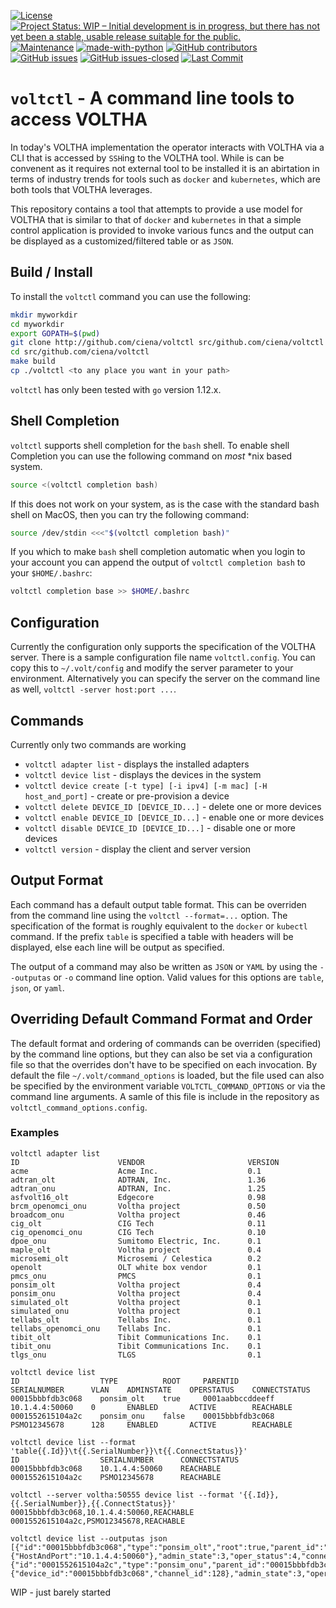 [![License](https://img.shields.io/github/license/ciena/voltctl.svg)]() [![Project Status: WIP – Initial development is in progress, but there has not yet been a stable, usable release suitable for the public.](https://www.repostatus.org/badges/latest/wip.svg)](https://www.repostatus.org/#wip) [![Maintenance](https://img.shields.io/badge/Maintained%3F-yes-green.svg)](https://gitHub.com/ciena/voltctl/graphs/commit-activity) [![made-with-python](https://img.shields.io/badge/Made%20with-Go-1f425f.svg)](https://www.golang.org/) [![GitHub contributors](https://img.shields.io/github/contributors/ciena/voltctl.svg)](https://gitHub.com/ciena/voltctl/graphs/contributors/) [![GitHub issues](https://img.shields.io/github/issues/ciena/voltctl.svg)](https://gitHub.com/ciena/voltctl/issues/) [![GitHub issues-closed](https://img.shields.io/github/issues-closed/ciena/voltctl.svg)](https://gitHub.com/ciena/voltctl/issues?q=is%3Aissue+is%3Aclosed) [![Last Commit](https://img.shields.io/github/last-commit/ciena/voltctl.svg)](https://github.com/ciena/voltctl/commits/master)

# `voltctl` - A command line tools to access VOLTHA
In today's VOLTHA implementation the operator interacts with VOLTHA via a CLI
that is accessed by `SSH`ing to the VOLTHA tool. While is can be convenent as
it requires not external tool to be installed it is an abirtation in terms of
industry trends for tools such as `docker` and `kubernetes`, which are both
tools that VOLTHA leverages.

This repository contains a tool that attempts to provide a use model for
VOLTHA that is similar to that of `docker` and `kubernetes` in that a simple
control application is provided to invoke various funcs and the output can
be displayed as a customized/filtered table or as `JSON`.

## Build / Install
To install the `voltctl` command you can use the following:
```bash
mkdir myworkdir
cd myworkdir
export GOPATH=$(pwd)
git clone http://github.com/ciena/voltctl src/github.com/ciena/voltctl
cd src/github.com/ciena/voltctl
make build
cp ./voltctl <to any place you want in your path>
```

`voltctl` has only been tested with `go` version 1.12.x.

## Shell Completion
`voltctl` supports shell completion for the `bash` shell. To enable
shell Completion you can use the following command on *most* \*nix based system.
```bash
source <(voltctl completion bash)
```

If this does not work on your system, as is the case with the standard
bash shell on MacOS, then you can try the following command:
```bash
source /dev/stdin <<<"$(voltctl completion bash)"
```

If you which to make `bash` shell completion automatic when you login to
your account you can append the output of `voltctl completion bash` to
your `$HOME/.bashrc`:
```bash
voltctl completion base >> $HOME/.bashrc
```

## Configuration
Currently the configuration only supports the specification of the VOLTHA
server. There is a sample configuration file name `voltctl.config`. You can
copy this to `~/.volt/config` and modify the server parameter to your
environment. Alternatively you can specify the server on the command line as
well, `voltctl -server host:port ...`.

## Commands
Currently only two commands are working
- `voltctl adapter list` - displays the installed adapters
- `voltctl device list` - displays the devices in the system
- `voltctl device create [-t type] [-i ipv4] [-m mac] [-H host_and_port]` -
  create or pre-provision a device
- `voltctl delete DEVICE_ID [DEVICE_ID...]` - delete one or more devices
- `voltctl enable DEVICE_ID [DEVICE_ID...]` - enable one or more devices
- `voltctl disable DEVICE_ID [DEVICE_ID...]` - disable one or more devices
- `voltctl version` - display the client and server version

## Output Format
Each command has a default output table format. This can be overriden from
the command line using the `voltctl --format=...` option. The specification
of the format is roughly equivalent to the `docker` or `kubectl` command. If
the prefix `table` is specified a table with headers will be displayed, else
each line will be output as specified.

The output of a command may also be written as `JSON` or `YAML` by using the
`--outputas` or `-o` command line option. Valid values for this options are
`table`, `json`, or `yaml`.

## Overriding Default Command Format and Order
The default format and ordering of commands can be overriden (specified) by
the command line options, but they can also be set via a configuration file so
that the overrides don't have to be specified on each invocation. By default
the file `~/.volt/command_options` is loaded, but the file used can also be
specified by the environment variable `VOLTCTL_COMMAND_OPTIONS` or via
the command line arguments. A samle of this file is include in the 
repository as `voltctl_command_options.config`.

### Examples
```
voltctl adapter list
ID                      VENDOR                       VERSION
acme                    Acme Inc.                    0.1
adtran_olt              ADTRAN, Inc.                 1.36
adtran_onu              ADTRAN, Inc.                 1.25
asfvolt16_olt           Edgecore                     0.98
brcm_openomci_onu       Voltha project               0.50
broadcom_onu            Voltha project               0.46
cig_olt                 CIG Tech                     0.11
cig_openomci_onu        CIG Tech                     0.10
dpoe_onu                Sumitomo Electric, Inc.      0.1
maple_olt               Voltha project               0.4
microsemi_olt           Microsemi / Celestica        0.2
openolt                 OLT white box vendor         0.1
pmcs_onu                PMCS                         0.1
ponsim_olt              Voltha project               0.4
ponsim_onu              Voltha project               0.4
simulated_olt           Voltha project               0.1
simulated_onu           Voltha project               0.1
tellabs_olt             Tellabs Inc.                 0.1
tellabs_openomci_onu    Tellabs Inc.                 0.1
tibit_olt               Tibit Communications Inc.    0.1
tibit_onu               Tibit Communications Inc.    0.1
tlgs_onu                TLGS                         0.1
```

```
voltctl device list
ID                  TYPE          ROOT     PARENTID            SERIALNUMBER      VLAN    ADMINSTATE    OPERSTATUS    CONNECTSTATUS
00015bbbfdb3c068    ponsim_olt    true     0001aabbccddeeff    10.1.4.4:50060    0       ENABLED       ACTIVE        REACHABLE
0001552615104a2c    ponsim_onu    false    00015bbbfdb3c068    PSMO12345678      128     ENABLED       ACTIVE        REACHABLE
```

```
voltctl device list --format 'table{{.Id}}\t{{.SerialNumber}}\t{{.ConnectStatus}}'
ID                  SERIALNUMBER      CONNECTSTATUS
00015bbbfdb3c068    10.1.4.4:50060    REACHABLE
0001552615104a2c    PSMO12345678      REACHABLE
```

```
voltctl --server voltha:50555 device list --format '{{.Id}},{{.SerialNumber}},{{.ConnectStatus}}'
00015bbbfdb3c068,10.1.4.4:50060,REACHABLE
0001552615104a2c,PSMO12345678,REACHABLE
````

```
voltctl device list --outputas json
[{"id":"00015bbbfdb3c068","type":"ponsim_olt","root":true,"parent_id":"0001aabbccddeeff","vendor":"ponsim","model":"n/a","serial_number":"10.1.4.4:50060","adapter":"ponsim_olt","Address":{"HostAndPort":"10.1.4.4:50060"},"admin_state":3,"oper_status":4,"connect_status":2},{"id":"0001552615104a2c","type":"ponsim_onu","parent_id":"00015bbbfdb3c068","parent_port_no":1,"vendor":"ponsim","model":"n/a","serial_number":"PSMO12345678","vlan":128,"Address":null,"proxy_address":{"device_id":"00015bbbfdb3c068","channel_id":128},"admin_state":3,"oper_status":4,"connect_status":2}]
```

WIP - just barely started

